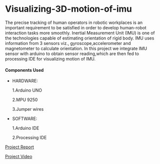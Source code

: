 # Visualizing-3D-motion-of-imu

The precise tracking of human operators in robotic workplaces is an important requirement  to be satisfied in order to develop human-robot interaction tasks more smoothly. Inertial Measurement Unit (IMU) is one of the technologies capable of estimating orientation of rigid body. IMU uses information from 3 sensors viz., gyroscope,accelerometer and magnetometer to calculate orientation.
In this project we integrate  IMU sensor with arduino to obtain sensor reading,which are then fed to processing IDE for visualizing motion of IMU.

#### Components Used
* HARDWARE:     

  1.Arduino UNO
  
  2.MPU 9250
  
  3.Jumper wires
  
* SOFTWARE:

  1.Arduino IDE
  
  2.Processing IDE


[Project Report](https://docs.google.com/document/d/1WJ-sybtfLzVuH_clxcB35r5uTnBiHyb2d3vmBZYtXK8/edit?usp=sharing)

[Project Video](https://drive.google.com/file/d/1Bs3iMq1NH06NUPIHAe1c0rc94L0OgWDq/view?usp=sharing)
